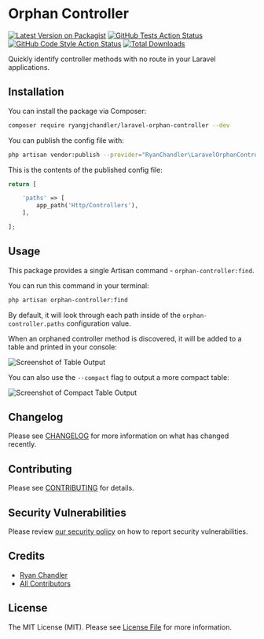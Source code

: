 # Orphan Controller

[![Latest Version on Packagist](https://img.shields.io/packagist/v/ryangjchandler/laravel-orphan-controller.svg?style=flat-square)](https://packagist.org/packages/ryangjchandler/laravel-orphan-controller)
[![GitHub Tests Action Status](https://img.shields.io/github/workflow/status/ryangjchandler/laravel-orphan-controller/run-tests?label=tests)](https://github.com/ryangjchandler/laravel-orphan-controller/actions?query=workflow%3Arun-tests+branch%3Amain)
[![GitHub Code Style Action Status](https://img.shields.io/github/workflow/status/ryangjchandler/laravel-orphan-controller/Check%20&%20fix%20styling?label=code%20style)](https://github.com/ryangjchandler/laravel-orphan-controller/actions?query=workflow%3A"Check+%26+fix+styling"+branch%3Amain)
[![Total Downloads](https://img.shields.io/packagist/dt/ryangjchandler/laravel-orphan-controller.svg?style=flat-square)](https://packagist.org/packages/ryangjchandler/laravel-orphan-controller)

Quickly identify controller methods with no route in your Laravel applications.

## Installation

You can install the package via Composer:

```bash
composer require ryangjchandler/laravel-orphan-controller --dev
```

You can publish the config file with:
```bash
php artisan vendor:publish --provider="RyanChandler\LaravelOrphanController\LaravelOrphanControllerServiceProvider" --tag="laravel-orphan-controller-config"
```

This is the contents of the published config file:

```php
return [

    'paths' => [
        app_path('Http/Controllers'),
    ],

];
```

## Usage

This package provides a single Artisan command - `orphan-controller:find`.

You can run this command in your terminal:

```bash
php artisan orphan-controller:find
```

By default, it will look through each path inside of the `orphan-controller.paths` configuration value.

When an orphaned controller method is discovered, it will be added to a table and printed in your console:

![Screenshot of Table Output](https://i.ibb.co/MNC2j7t/Clean-Shot-2021-05-19-at-17-40-57.png)

You can also use the `--compact` flag to output a more compact table:

![Screenshot of Compact Table Output](https://i.ibb.co/QY706yk/Clean-Shot-2021-05-19-at-17-42-09.png)

## Changelog

Please see [CHANGELOG](CHANGELOG.md) for more information on what has changed recently.

## Contributing

Please see [CONTRIBUTING](.github/CONTRIBUTING.md) for details.

## Security Vulnerabilities

Please review [our security policy](../../security/policy) on how to report security vulnerabilities.

## Credits

- [Ryan Chandler](https://github.com/ryangjchandler)
- [All Contributors](../../contributors)

## License

The MIT License (MIT). Please see [License File](LICENSE.md) for more information.
